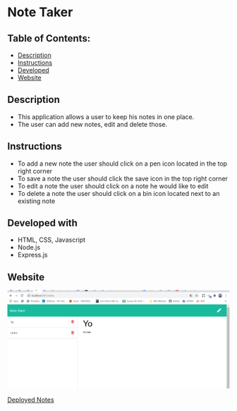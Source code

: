 # Note Taker

## Table of Contents:

- [Description](#description)
- [Instructions](#instructions)
- [Developed](#developed)
- [Website](#website)

## Description

- This application allows a user to keep his notes in one place.
- The user can add new notes, edit and delete those.

## Instructions

- To add a new note the user should click on a pen icon located in the top right corner
- To save a note the user should click the save icon in the top right corner
- To edit a note the user should click on a note he would like to edit
- To delete a note the user should click on a bin icon located next to an existing note

## Developed with

- HTML, CSS, Javascript
- Node.js
- Express.js

## Website

![Notes](./Develop/public/assets/images/NoteTaker.png)

[Deployed Notes]()
